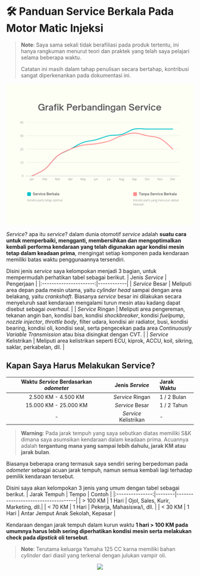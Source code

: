 # 🛠️ Panduan Service Berkala Pada Motor Matic Injeksi

> **Note**: Saya sama sekali tidak berafiliasi pada produk tertentu, ini hanya rangkuman menurut teori dan praktek yang telah saya pelajari selama beberapa waktu.
>
> Catatan ini masih dalam tahap penulisan secara bertahap, kontribusi sangat diperkenankan pada dokumentasi ini.

![Service](SERVICE.png)

_Service_? apa itu _service_? dalam dunia otomotif _service_ adalah **suatu cara untuk memperbaiki, mengganti, membersihkan dan mengoptimalkan kembali performa kendaraan yang telah digunakan agar kondisi mesin tetap dalam keadaan prima**, mengingat setiap komponen pada kendaraan memiliki batas waktu penggunaannya tersendiri.

Disini jenis _service_ saya kelompokan menjadi 3 bagian, untuk mempermudah perhatikan tabel sebagai berikut.
| Jenis _Service_        | Pengerjaan |
|:----------------------:|------------|
| _Service_ Besar        | Meliputi area depan pada mesin utama, yaitu _cylinder head_ sampai dengan area belakang, yaitu _crankshaft_. Biasanya _service_ besar ini dilakukan secara menyeluruh saat kendaraan mengalami turun mesin atau kadang dapat disebut sebagai _overhaul_. |
| _Service_ Ringan       | Meliputi area pengereman, tekanan angin ban, kondisi ban, kondisi _shockbreaker_, kondisi _fuelpump_, _nozzle injector_, _throttle body_, filter udara, kondisi air radiator, busi, kondisi bearing, kondisi oli, kondisi seal, serta pengecekan pada area _Continuously Variable Transmission_ atau bisa disingkat dengan CVT. |
| _Service_ Kelistrikan  | Meliputi area kelistrikan seperti ECU, kiprok, ACCU, koil, sikring, saklar, perkabelan, dll. |


## Kapan Saya Harus Melakukan Service?
| Waktu _Service_ Berdasarkan _odometer_ | Jenis _Service_      | Jarak Waktu |
|:--------------------------------------:|:--------------------:|:------------|
| 2.500 KM - 4.500 KM                    | _Service_ Ringan     | 1 / 2 Bulan |
| 15.000 KM - 25.000 KM                  | _Service_ Besar      | 1 / 2 Tahun |
| -                                      | _Service_ Kelistrikan| -           |

> **Warning**: Pada jarak tempuh yang saya sebutkan diatas memiliki S&K dimana saya asumsikan kendaraan dalam keadaan prima. Acuannya adalah **tergantung mana yang sampai lebih dahulu, jarak KM atau jarak bulan**.

Biasanya beberapa orang termasuk saya sendiri sering berpedoman pada _odometer_ sebagai acuan jarak tempuh, namun semua kembali lagi terhadap pemilik kendaraan tersebut.

Disini saya akan kelompokan 3 jenis yang umum dengan tabel sebagai berikut.
| Jarak Tempuh    | Tempo  | Contoh                             |
|:---------------:|--------|------------------------------------|
| > 100 KM        | 1 Hari | Ojol, Sales, Kurir, Marketing, dll.|
| < 70 KM         | 1 Hari | Pekerja, Mahasiswa/i, dll.         |
| < 30 KM         | 1 Hari | Antar Jemput Anak Sekolah, Kepasar |

Kendaraan dengan jarak tempuh dalam kurun waktu **1 hari > 100 KM pada umumnya harus lebih sering diperhatikan kondisi mesin serta melakukan check pada _dipstick_ oli tersebut**. 
> **Note**: Terutama keluarga Yamaha 125 CC karna memiliki bahan _cylinder_ dari diasil yang terkenal dengan julukan vampir oli.

<p align="center"><img src="https://raw.githubusercontent.com/catppuccin/catppuccin/main/assets/footers/gray0_ctp_on_line.svg?sanitize=true" /></p>

